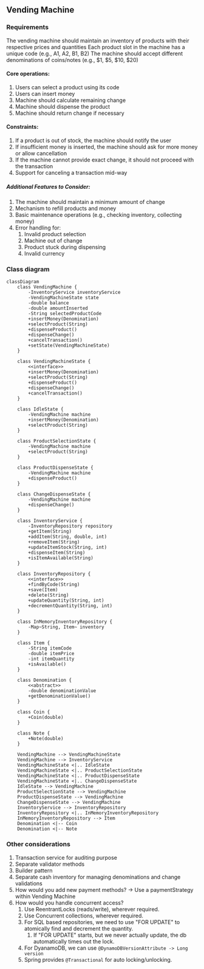 ## Vending Machine 

### Requirements

The vending machine should maintain an inventory of products with their respective prices and quantities
Each product slot in the machine has a unique code (e.g., A1, A2, B1, B2)
The machine should accept different denominations of coins/notes (e.g., $1, $5, $10, $20)

#### Core operations:

1. Users can select a product using its code
2. Users can insert money
3. Machine should calculate remaining change
4. Machine should dispense the product
5. Machine should return change if necessary

#### Constraints:

1. If a product is out of stock, the machine should notify the user
2. If insufficient money is inserted, the machine should ask for more money or allow cancellation
3. If the machine cannot provide exact change, it should not proceed with the transaction
4. Support for canceling a transaction mid-way

##### Additional Features to Consider:

1. The machine should maintain a minimum amount of change
2. Mechanism to refill products and money
3. Basic maintenance operations (e.g., checking inventory, collecting money)
4. Error handling for:
   1. Invalid product selection 
   2. Machine out of change 
   3. Product stuck during dispensing 
   4. Invalid currency

### Class diagram

```mermaid
classDiagram
    class VendingMachine {
        -InventoryService inventoryService
        -VendingMachineState state
        -double balance
        -double amountInserted
        -String selectedProductCode
        +insertMoney(Denomination)
        +selectProduct(String)
        +dispenseProduct()
        +dispenseChange()
        +cancelTransaction()
        +setState(VendingMachineState)
    }

    class VendingMachineState {
        <<interface>>
        +insertMoney(Denomination)
        +selectProduct(String)
        +dispenseProduct()
        +dispenseChange()
        +cancelTransaction()
    }

    class IdleState {
        -VendingMachine machine
        +insertMoney(Denomination)
        +selectProduct(String)
    }

    class ProductSelectionState {
        -VendingMachine machine
        +selectProduct(String)
    }

    class ProductDispenseState {
        -VendingMachine machine
        +dispenseProduct()
    }

    class ChangeDispenseState {
        -VendingMachine machine
        +dispenseChange()
    }

    class InventoryService {
        -InventoryRepository repository
        +getItem(String)
        +addItem(String, double, int)
        +removeItem(String)
        +updateItemStock(String, int)
        +dispenseItem(String)
        +isItemAvailable(String)
    }

    class InventoryRepository {
        <<interface>>
        +findByCode(String)
        +save(Item)
        +delete(String)
        +updateQuantity(String, int)
        +decrementQuantity(String, int)
    }

    class InMemoryInventoryRepository {
        -Map~String, Item~ inventory
    }

    class Item {
        -String itemCode
        -double itemPrice
        -int itemQuantity
        +isAvailable()
    }

    class Denomination {
        <<abstract>>
        -double denominationValue
        +getDenominationValue()
    }

    class Coin {
        +Coin(double)
    }

    class Note {
        +Note(double)
    }

    VendingMachine --> VendingMachineState
    VendingMachine --> InventoryService
    VendingMachineState <|.. IdleState
    VendingMachineState <|.. ProductSelectionState
    VendingMachineState <|.. ProductDispenseState
    VendingMachineState <|.. ChangeDispenseState
    IdleState --> VendingMachine
    ProductSelectionState --> VendingMachine
    ProductDispenseState --> VendingMachine
    ChangeDispenseState --> VendingMachine
    InventoryService --> InventoryRepository
    InventoryRepository <|.. InMemoryInventoryRepository
    InMemoryInventoryRepository --> Item
    Denomination <|-- Coin
    Denomination <|-- Note
```

### Other considerations
1. Transaction service for auditing purpose
2. Separate validator methods
3. Builder pattern
4. Separate cash inventory for managing denominations and change validations
5. How would you add new payment methods? -> Use a paymentStrategy within Vending Machine
6. How would you handle concurrent access?
   1. Use ReentrantLocks (reads/write), wherever required.
   2. Use Concurrent collections, wherever required.
   3. For SQL based repositories, we need to use "FOR UPDATE" to atomically find and decrement the quantity.
      1. If "FOR UPDATE" starts, but we never actually update, the db automatically times out the lock.
   4. For DyanamoDB, we can use `@DynamoDBVersionAttribute -> Long version`
   5. Spring provides `@Transactional` for auto locking/unlocking.